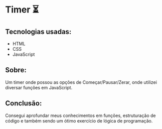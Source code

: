 # Timer ⏳ 

## Tecnologias usadas:
- HTML
- CSS
- JavaScript

## Sobre:
Um timer onde possou as opções de Começar/Pausar/Zerar, onde utilizei diversar funções em JavaScript.

## Conclusão:
Consegui aprofundar meus conhecimentos em funções, estruturação de código e também sendo um ótimo exercício de lógica de programação.
